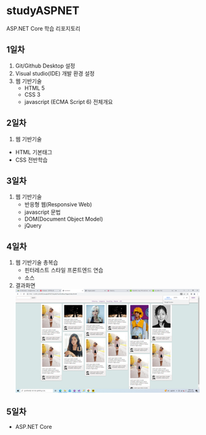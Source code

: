 # studyASPNET
ASP.NET Core 학습 리포지토리

## 1일차
1. Git/Github Desktop 설정
2. Visual studio(IDE) 개발 환경 설정
3. 웹 기반기술
   - HTML 5
   - CSS 3
   - javascript (ECMA Script 6) 전체개요
  
## 2일차
1. 웹 기반기술
 - HTML 기본태그 
 - CSS 전반학습
 
## 3일차
1. 웹 기반기술
   - 반응형 웹(Responsive Web)
   - javascript 문법
   - DOM(Document Object Model)
   - jQuery
   
## 4일차
1. 웹 기반기술 총복습
   - 핀터레스트 스타일 프론트엔드 연습
   - 소스
2. 결과화면
![메인화면](https://raw.githubusercontent.com/Kim-HyunSeung/studyASPNET/main/images/html_screen01.png)



## 5일차
- ASP.NET Core
  



